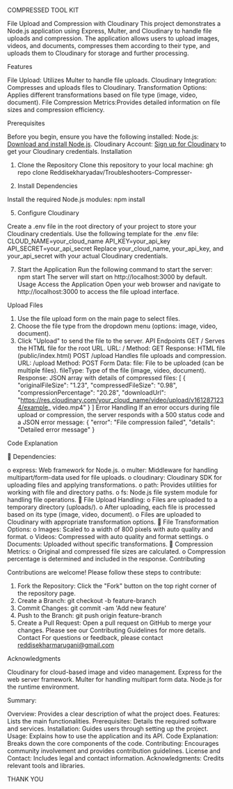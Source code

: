 COMPRESSED TOOL KIT

File Upload and Compression with Cloudinary
This project demonstrates a Node.js application using Express, Multer, and Cloudinary to handle file 
uploads and compression. The application allows users to upload images, videos, and documents, 
compresses them according to their type, and uploads them to Cloudinary for storage and further 
processing.

Features

File Upload: Utilizes Multer to handle file uploads.
Cloudinary Integration: Compresses and uploads files to Cloudinary.
Transformation Options: Applies different transformations based on file type (image, video, document).
File Compression Metrics:Provides detailed information on file sizes and compression efficiency.

Prerequisites

Before you begin, ensure you have the following installed:
Node.js: [Download and install Node.js](https://nodejs.org/).
Cloudinary Account: [Sign up for Cloudinary](https://cloudinary.com/) to get your Cloudinary 
credentials.
Installation
1. Clone the Repository
Clone this repository to your local machine:
gh repo clone Reddisekharyadav/Troubleshooters-Compresser-

3. Install Dependencies
   
Install the required Node.js modules:
npm install

5. Configure Cloudinary
   
Create a .env file in the root directory of your project to store your Cloudinary credentials. Use 
the following template for the .env file:
CLOUD_NAME=your_cloud_name
API_KEY=your_api_key
API_SECRET=your_api_secret
Replace your_cloud_name, your_api_key, and your_api_secret with your actual Cloudinary 
credentials.

7. Start the Application
Run the following command to start the server:
npm start
The server will start on http://localhost:3000 by default.
Usage
Access the Application
Open your web browser and navigate to http://localhost:3000 to access the file upload 
interface.

Upload Files

1. Use the file upload form on the main page to select files.
2. Choose the file type from the dropdown menu (options: image, video, document).
3. Click "Upload" to send the file to the server.
API Endpoints
GET /
Serves the HTML file for the root URL.
URL: /
Method: GET
 Response: HTML file (public/index.html)
POST /upload
Handles file uploads and compression.
 URL: /upload
 Method: POST
Form Data:
file: File to be uploaded (can be multiple files).
 fileType: Type of the file (image, video, document).
 Response: JSON array with details of compressed files:
[
 {
 "originalFileSize": "1.23",
 "compressedFileSize": "0.98",
 "compressionPercentage": "20.28",
 "downloadUrl":
"https://res.cloudinary.com/your_cloud_name/video/upload/v1612871234/example_
video.mp4"
 }
]
Error Handling
If an error occurs during file upload or compression, the server responds with a 500 status code 
and a JSON error message:
{
 "error": "File compression failed",
 "details": "Detailed error message"
}

Code Explanation

 Dependencies:

o express: Web framework for Node.js.
o multer: Middleware for handling multipart/form-data used for file uploads.
o cloudinary: Cloudinary SDK for uploading files and applying transformations.
o path: Provides utilities for working with file and directory paths.
o fs: Node.js file system module for handling file operations.
 File Upload Handling:
o Files are uploaded to a temporary directory (uploads/).
o After uploading, each file is processed based on its type (image, video, 
document).
o Files are uploaded to Cloudinary with appropriate transformation options.
 File Transformation Options:
o Images: Scaled to a width of 800 pixels with auto quality and format.
o Videos: Compressed with auto quality and format settings.
o Documents: Uploaded without specific transformations.
 Compression Metrics:
o Original and compressed file sizes are calculated.
o Compression percentage is determined and included in the response.
Contributing

Contributions are welcome! Please follow these steps to contribute:
1. Fork the Repository: Click the "Fork" button on the top right corner of the repository 
page.
2. Create a Branch: git checkout -b feature-branch
3. Commit Changes: git commit -am 'Add new feature'
4. Push to the Branch: git push origin feature-branch
5. Create a Pull Request: Open a pull request on GitHub to merge your changes.
Please see our Contributing Guidelines for more details.
Contact
For questions or feedback, please contact reddisekharmarugani@gmail.com

Acknowledgments

Cloudinary for cloud-based image and video management.
Express for the web server framework.
Multer for handling multipart form data.
Node.js for the runtime environment.

Summary:

Overview: Provides a clear description of what the project does.
Features: Lists the main functionalities.
Prerequisites: Details the required software and services.
Installation: Guides users through setting up the project.
Usage: Explains how to use the application and its API.
Code Explanation: Breaks down the core components of the code.
Contributing: Encourages community involvement and provides contribution 
guidelines.
License and Contact: Includes legal and contact information.
Acknowledgments: Credits relevant tools and libraries.

 THANK YOU
